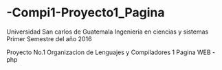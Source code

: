 # -Compi1-Proyecto1_Pagina

Universidad San carlos de Guatemala
Ingenieria en ciencias y sistemas
Primer Semestre del año 2016

Proyecto No.1 Organizacion de Lenguajes y Compiladores 1
Pagina WEB - php

